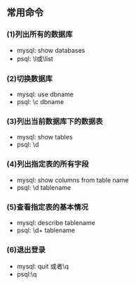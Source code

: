 ## 常用命令


### (1)列出所有的数据库
- mysql: show databases
- psql: \l或\list

### (2)切换数据库
- mysql: use dbname
- psql: \c dbname

### (3)列出当前数据库下的数据表
- mysql: show tables
- psql: \d

### (4)列出指定表的所有字段
- mysql: show columns from table name
- psql: \d tablename

### (5)查看指定表的基本情况
- mysql: describe tablename
- psql: \d+ tablename

### (6)退出登录
- mysql: quit 或者\q
- psql:\q
